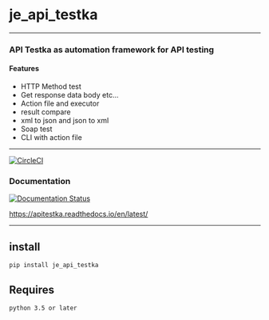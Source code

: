# je_api_testka

---

### API Testka as automation framework for API testing

#### Features
* HTTP Method test 
* Get response data body etc...
* Action file and executor
* result compare
* xml to json and json to xml
* Soap test
* CLI with action file
---

[![CircleCI](https://circleci.com/gh/JE-Chen/APITestka/tree/main.svg?style=svg&circle-token=32826b3cccdffba93891691795bbded287a0b7fe)](https://circleci.com/gh/JE-Chen/APITestka/tree/main)

### Documentation

[![Documentation Status](https://readthedocs.org/projects/apitestka/badge/?version=latest)](https://apitestka.readthedocs.io/en/latest/?badge=latest)

https://apitestka.readthedocs.io/en/latest/

---

## install 

```
pip install je_api_testka
```

## Requires

```
python 3.5 or later
```